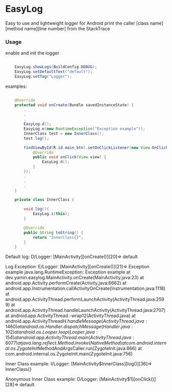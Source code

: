 # EasyLog
Easy to use and lightweight logger for Android
print the caller [class name][method name][line number] from the StackTrace


### Usage

enable and init the logger

``` java

    EasyLog.showLogs(BuildConfig.DEBUG);
    EasyLog.setDefaultText("default");
    EasyLog.setTag("Logger");

```

examples:

``` java

    @Override
    protected void onCreate(Bundle savedInstanceState) {
        .
        .
        .
        EasyLog.d();
        EasyLog.e(new RuntimeException("Exception example"));
        InnerClass test = new InnerClass();
        test.log();

        findViewById(R.id.main_btn).setOnClickListener(new View.OnClickListener() {
            @Override
            public void onClick(View view) {
                EasyLog.d();
            }
        });
        .
        .
        .
	}

    private class InnerClass {

        void log(){
            EasyLog.i(this);
        }

        @Override
        public String toString() {
            return "InnerClass{}";
        }
    }

```

Default log:
D/Logger: [MainActivity][onCreate()][20]=> default

Log Exception:
E/Logger: [MainActivity][onCreate()][21]=> Exception example
          java.lang.RuntimeException: Exception example
              at dev.yamin.easylog.MainActivity.onCreate(MainActivity.java:23)
              at android.app.Activity.performCreate(Activity.java:6662)
              at android.app.Instrumentation.callActivityOnCreate(Instrumentation.java:1118)
              at android.app.ActivityThread.performLaunchActivity(ActivityThread.java:2599)
              at android.app.ActivityThread.handleLaunchActivity(ActivityThread.java:2707)
              at android.app.ActivityThread.-wrap12(ActivityThread.java)
              at android.app.ActivityThread$H.handleMessage(ActivityThread.java:1460)
              at android.os.Handler.dispatchMessage(Handler.java:102)
              at android.os.Looper.loop(Looper.java:154)
              at android.app.ActivityThread.main(ActivityThread.java:6077)
              at java.lang.reflect.Method.invoke(Native Method)
              at com.android.internal.os.ZygoteInit$MethodAndArgsCaller.run(ZygoteInit.java:866)
              at com.android.internal.os.ZygoteInit.main(ZygoteInit.java:756)

Inner Class example:
I/Logger: [MainActivity$InnerClass][log()][36]=> InnerClass{}

Anonymous Inner Class example:
D/Logger: [MainActivity$1][onClick()][28]=> default